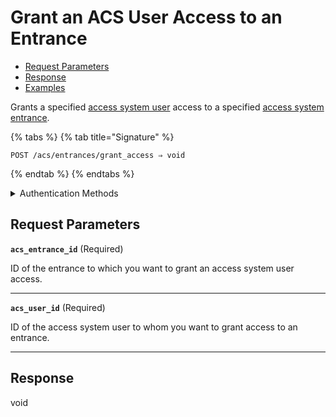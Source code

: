 # Grant an ACS User Access to an Entrance

- [Request Parameters](./#request-parameters)
- [Response](./#response)
- [Examples](./#examples)

Grants a specified [access system user](https://docs.seam.co/latest/capability-guides/access-systems/user-management) access to a specified [access system entrance](../../../capability-guides/access-systems/retrieving-entrance-details.md).

{% tabs %}
{% tab title="Signature" %}
```
POST /acs/entrances/grant_access ⇒ void
```
{% endtab %}
{% endtabs %}

<details>

<summary>Authentication Methods</summary>

- API key
- Personal access token
  <br>Must also include the `seam-workspace` header in the request.

To learn more, see [Authentication](https://docs.seam.co/latest/api/authentication).
</details>

## Request Parameters

**`acs_entrance_id`**  (Required)

ID of the entrance to which you want to grant an access system user access.

---

**`acs_user_id`**  (Required)

ID of the access system user to whom you want to grant access to an entrance.

---


## Response

void
